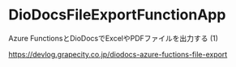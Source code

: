 # DioDocsFileExportFunctionApp
Azure FunctionsとDioDocsでExcelやPDFファイルを出力する (1)

https://devlog.grapecity.co.jp/diodocs-azure-fuctions-file-export
